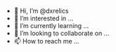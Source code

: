 - 👋 Hi, I’m @dxrelics
- 👀 I’m interested in ...
- 🌱 I’m currently learning ...
- 💞️ I’m looking to collaborate on ...
- 📫 How to reach me ...

<!---
dxrelics/dxrelics is a ✨ special ✨ repository because its `README.md` (this file) appears on your GitHub profile.
You can click the Preview link to take a look at your changes.
--->
